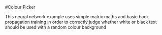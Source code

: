 #Colour Picker

This neural network example uses simple matrix maths and basic back propagation training in order to correctly judge whether white or black text should be used with a random colour background
